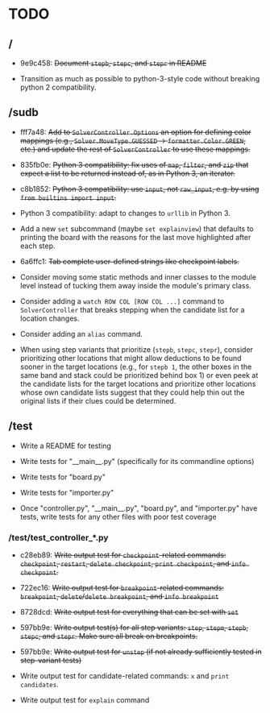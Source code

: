 TODO
====

/
-
* 9e9c458: ~~Document `stepb`, `stepc`, and `stepr` in README~~

* Transition as much as possible to python-3-style code without breaking
  python 2 compatibility.


/sudb
-----
* fff7a48: ~~Add to `SolverController.Options` an option for defining color
  mappings (e.g., `Solver.MoveType.GUESSED` -> `formatter.Color.GREEN`,
  etc.) and update the rest of `SolverController` to use these mappings.~~

* 835fb0e: ~~Python 3 compatibility: fix uses of `map`, `filter`, and `zip`
  that expect a list to be returned instead of, as in Python 3, an
  iterator.~~

* c8b1852: ~~Python 3 compatibility: use `input`, not `raw_input`, e.g. by
  using `from builtins import input`.~~

* Python 3 compatibility: adapt to changes to `urllib` in Python 3.

* Add a new `set` subcommand (maybe `set explainview`) that defaults to
  printing the board with the reasons for the last move highlighted after
  each step.

* 6a6ffc1: ~~Tab complete user-defined strings like checkpoint labels.~~

* Consider moving some static methods and inner classes to the module level
  instead of tucking them away inside the module's primary class.

* Consider adding a `watch ROW COL [ROW COL ...]` command to
  `SolverController` that breaks stepping when the candidate list for a
  location changes.

* Consider adding an `alias` command.

* When using step variants that prioritize (`stepb`, `stepc`, `stepr`),
  consider prioritizing other locations that might allow deductions to be
  found sooner in the target locations (e.g., for `stepb 1`, the other
  boxes in the same band and stack could be prioritized behind box 1) or
  even peek at the candidate lists for the target locations and prioritize
  other locations whose own candidate lists suggest that they could help
  thin out the original lists if their clues could be determined.


/test
-----
* Write a README for testing

* Write tests for "\_\_main\_\_.py" (specifically for its commandline
  options)

* Write tests for "board.py"

* Write tests for "importer.py"

* Once "controller.py", "\_\_main\_\_.py", "board.py", and "importer.py" have
  tests, write tests for any other files with poor test coverage


### /test/test\_controller\_\*.py ###
* c28eb89: ~~Write output test for `checkpoint`-related commands:
  `checkpoint`, `restart`, `delete checkpoint`, `print checkpoint`, and
  `info checkpoint`.~~

* 722ec16: ~~Write output test for `breakpoint`-related commands:
  `breakpoint`, `delete`/`delete breakpoint`, and `info breakpoint`~~

* 8728dcd: ~~Write output test for everything that can be set with `set`~~

* 597bb9e: ~~Write output test(s) for all step variants: `step`, `stepm`,
  `stepb`, `stepc`, and `stepr`. Make sure all break on breakpoints.~~

* 597bb9e: ~~Write output test for `unstep` (if not already sufficiently
  tested in step-variant tests)~~

* Write output test for candidate-related commands: `x` and `print
  candidates`.

* Write output test for `explain` command
